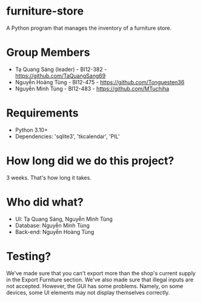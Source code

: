 # furniture-store
A Python program that manages the inventory of a furniture store.

# Group Members
- Tạ Quang Sáng  (leader) - BI12-382 - https://github.com/TaQuangSang69
- Nguyễn Hoàng Tùng - BI12-475 - https://github.com/Tonguesten36
- Nguyễn Minh Tùng - BI12-483 - https://github.com/MTuchiha

# Requirements
- Python 3.10+
- Dependencies: 'sqlite3', 'tkcalendar', 'PIL'

# How long did we do this project?
3 weeks. That's how long it takes.

# Who did what?
- UI: Tạ Quang Sáng, Nguyễn Minh Tùng
- Database: Nguyễn Minh Tùng
- Back-end: Nguyễn Hoàng Tùng

# Testing?
We've made sure that you can't export more than the shop's current supply in the Export Furniture section.
We've also made sure that illegal inputs are not accepted.
However, the GUI has some problems. Namely, on some devices, some UI elements may not display themselves correctly.

